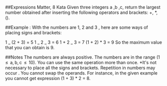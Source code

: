 ##Expressions Matter, 8 Kata
Given three integers a ,b ,c, return the largest number obtained after inserting the following operators and brackets: +, \*, ().

##Example :
With the numbers are 1, 2 and 3 , here are some ways of placing signs and brackets:

1 _ (2 + 3) = 5
1 _ 2 _ 3 = 6
1 + 2 _ 3 = 7
(1 + 2) \* 3 = 9
So the maximum value that you can obtain is 9.

##Notes
The numbers are always positive.
The numbers are in the range (1  ≤  a, b, c  ≤  10).
You can use the same operation more than once.
\*It's not necessary to place all the signs and brackets.
Repetition in numbers may occur .
You cannot swap the operands. For instance, in the given example you cannot get expression (1 + 3) \* 2 = 8.
